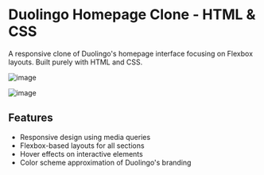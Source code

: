 # Duolingo Homepage Clone - HTML & CSS

A responsive clone of Duolingo's homepage interface focusing on Flexbox layouts. Built purely with HTML and CSS.

![image](https://github.com/user-attachments/assets/77e03ad7-2589-499e-a26f-4f1be0f3c9b5)

![image](https://github.com/user-attachments/assets/d215687a-e18d-4125-a02e-bf64bc6e55ca)


## Features

- Responsive design using media queries
- Flexbox-based layouts for all sections
- Hover effects on interactive elements
- Color scheme approximation of Duolingo's branding
